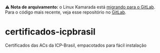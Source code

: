⚠️ **Nota de arquivamento:** o Linux Kamarada está [migrando para o GitLab][1]. Para o código mais recente, veja esse repositório no [GitLab][2].

[1]: https://linuxkamarada.com/pt/2021/03/10/linux-kamarada-esta-migrando-para-o-gitlab/
[2]: https://gitlab.com/kamarada/certificados-icpbrasil

# certificados-icpbrasil
Certificados das ACs da ICP-Brasil, empacotados para fácil instalação
